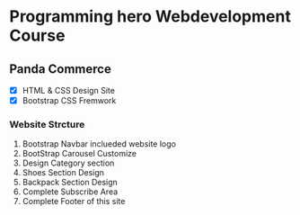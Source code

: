# Programming hero Webdevelopment Course

## Panda Commerce 
- [x] HTML & CSS Design Site
- [x] Bootstrap CSS Fremwork

### Website Strcture
01. Bootstrap Navbar inclueded website logo
02. BootStrap Carousel Customize
03. Design Category section
04. Shoes Section Design
05. Backpack Section Design
06. Complete Subscribe Area
07. Complete Footer of this site


